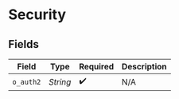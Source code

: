 # Security


## Fields

| Field              | Type               | Required           | Description        |
| ------------------ | ------------------ | ------------------ | ------------------ |
| `o_auth2`          | *String*           | :heavy_check_mark: | N/A                |